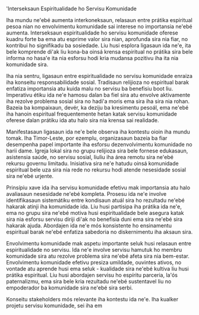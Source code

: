 'Interseksaun Espiritualidade ho Servisu Komunidade

Iha mundu ne'ebé aumenta interkoneksaun, relasaun entre prátika espiritual pesoa nian no envolvimentu komunidade sai interese no importansia ne'ebé aumenta. Interseksaun espiritualidade ho servisu komunidade oferese kuadru forte ba ema atu esprime valor sira nian, aprofunda sira nia fiar, no kontribui ho signifikadu ba sosiedade. Liu husi esplora ligasaun ida ne'e, ita bele komprende di'ak liu kona-ba oinsá krensa espiritual no prátika sira bele informa no hasa'e ita nia esforsu hodi kria mudansa pozitivu iha ita nia komunidade sira.

Iha nia sentru, ligasaun entre espiritualidade no servisu komunidade enraiza iha konseitu responsabilidade sosial. Tradisaun relijioza no espiritual barak enfatiza importansia atu kuida malu no servisu ba benefisiu boot liu. Imperativu étiku ida ne'e hamosu dalan ba fiel sira atu envolve aktivamente iha rezolve problema sosial sira no hadi'a moris ema sira iha sira nia rohan. Bazeia ba kompaixaun, devér, ka deziju ba kresimentu pesoál, ema ne'ebé iha hanoin espiritual frequentemente hetan katak servisu komunidade oferese dalan prátiku ida atu halo sira nia krensa sai realidade.

Manifestasaun ligasaun ida ne'e bele observa iha kontestu oioin iha mundu tomak. Iha Timor-Leste, por ezemplu, organizasaun bazeia ba fiar desempenha papel importante iha esforsu dezenvolvimentu komunidade no harii dame. Igreja lokal sira no grupu relijioza sira bele fornese edukasaun, asistensia saúde, no servisu sosial, liuliu iha área remotu sira ne'ebé rekursu governu limitadu. Inisiativa sira ne'e hatudu oinsá komunidade espiritual bele uza sira nia rede no rekursu hodi atende nesesidade sosial sira ne'ebé urjente.

Prinsípiu xave ida iha servisu komunidade efetivu mak importansia atu halo avaliasaun nesesidade ne'ebé kompleta. Prosesu ida ne'e involve identifikasaun sistemátiku entre kondisaun atuál sira ho rezultadu ne'ebé hakarak atinji iha komunidade ida. Liu husi partisipa iha prátika ida ne'e, ema no grupu sira ne'ebé motiva husi espiritualidade bele asegura katak sira nia esforsu servisu diriji di'ak no benefisia duni ema sira ne'ebé sira hakarak ajuda. Abordajen ida ne'e mós konsistente ho ensinamentu espiritual barak ne'ebé enfatiza sabedoria no diskernimentu iha aksaun sira.

Envolvimentu komunidade mak aspetu importante seluk husi relasaun entre espiritualidade no servisu. Ida ne'e involve servisu hamutuk ho membru komunidade sira atu rezolve problema sira ne'ebé afeta sira nia bem-estar. Envolvimentu komunidade efetivu presiza umildade, ouvintes ativos, no vontade atu aprende husi ema seluk - kualidade sira ne'ebé kultiva liu husi prátika espiritual. Liu husi abordajen servisu ho espíritu parceria, la'ós paternalizmu, ema sira bele kria rezultadu ne'ebé sustentavel liu no empoderador ba komunidade sira ne'ebé sira serbi.

Konseitu stakeholders mós relevante iha kontestu ida ne'e. Iha kualker projetu servisu komunidade, sei iha em